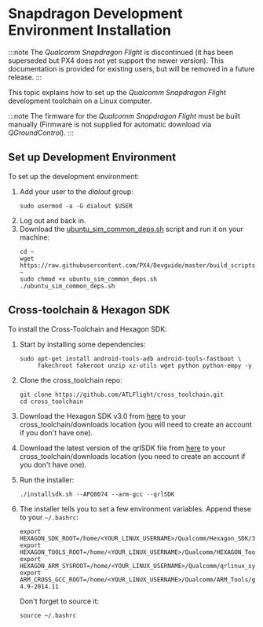 # Snapdragon Development Environment Installation

:::note
The *Qualcomm Snapdragon Flight* is discontinued (it has been superseded but PX4 does not yet support the newer version).
This documentation is provided for existing users, but will be removed in a future release.
:::

This topic explains how to set up the *Qualcomm Snapdragon Flight* development toolchain on a Linux computer.

:::note
The firmware for the *Qualcomm Snapdragon Flight* must be built manually (Firmware is not supplied for automatic download via *QGroundControl*).
:::

## Set up Development Environment

To set up the development environment:
1. Add your user to the *dialout* group:
   ```
   sudo usermod -a -G dialout $USER
   ```
1. Log out and back in.
1. Download the [ubuntu_sim_common_deps.sh](https://raw.githubusercontent.com/PX4/Devguide/master/build_scripts/ubuntu_sim_common_deps.sh) script and run it on your machine:
   ```
   cd ~
   wget https://raw.githubusercontent.com/PX4/Devguide/master/build_scripts/ubuntu_sim_common_deps.sh ~
   sudo chmod +x ubuntu_sim_common_deps.sh
   ./ubuntu_sim_common_deps.sh
   ```

## Cross-toolchain & Hexagon SDK

To install the Cross-Toolchain and Hexagon SDK:

1. Start by installing some dependencies:
   ```
   sudo apt-get install android-tools-adb android-tools-fastboot \
   	    fakechroot fakeroot unzip xz-utils wget python python-empy -y
   ```

1. Clone the cross_toolchain repo:
   ```
   git clone https://github.com/ATLFlight/cross_toolchain.git
   cd cross_toolchain
   ```
1. Download the Hexagon SDK v3.0 from [here](https://developer.qualcomm.com/software/hexagon-dsp-sdk/tools) to your cross_toolchain/downloads location (you will need to create an account if you don't have one).
1. Download the latest version of the qrlSDK file from [here](https://support.intrinsyc.com/projects/snapdragon-flight/files) to your cross_toolchain/downloads location (you need to create an account if you don't have one).
1. Run the installer:
   ```
   ./installsdk.sh --APQ8074 --arm-gcc --qrlSDK
   ```
1. The installer tells you to set a few environment variables. Append these to your `~/.bashrc`:
   ```
   export HEXAGON_SDK_ROOT=/home/<YOUR_LINUX_USERNAME>/Qualcomm/Hexagon_SDK/3.0
   export HEXAGON_TOOLS_ROOT=/home/<YOUR_LINUX_USERNAME>/Qualcomm/HEXAGON_Tools/7.2.12/Tools
   export HEXAGON_ARM_SYSROOT=/home/<YOUR_LINUX_USERNAME>/Qualcomm/qrlinux_sysroot
   export ARM_CROSS_GCC_ROOT=/home/<YOUR_LINUX_USERNAME>/Qualcomm/ARM_Tools/gcc-4.9-2014.11
   ```
   Don't forget to source it:
   ```
   source ~/.bashrc
   ```
